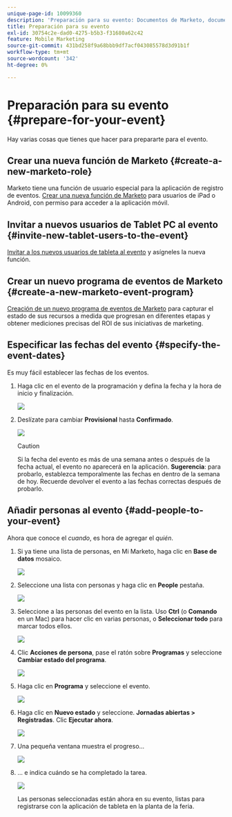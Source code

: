```yaml
---
unique-page-id: 10099360
description: 'Preparación para su evento: Documentos de Marketo, documentación del producto'
title: Preparación para su evento
exl-id: 30754c2e-dad0-4275-b5b3-f31680a62c42
feature: Mobile Marketing
source-git-commit: 431bd258f9a68bbb9df7acf043085578d3d91b1f
workflow-type: tm+mt
source-wordcount: '342'
ht-degree: 0%

---
```


# Preparación para su evento {#prepare-for-your-event}

Hay varias cosas que tienes que hacer para prepararte para el evento.

## Crear una nueva función de Marketo {#create-a-new-marketo-role}

Marketo tiene una función de usuario especial para la aplicación de registro de eventos. [Crear una nueva función de Marketo](/help/marketo/product-docs/core-marketo-concepts/mobile-apps/event-check-in/grant-users-access-to-the-check-in-app.md) para usuarios de iPad o Android, con permiso para acceder a la aplicación móvil.

## Invitar a nuevos usuarios de Tablet PC al evento {#invite-new-tablet-users-to-the-event}

[Invitar a los nuevos usuarios de tableta al evento](/help/marketo/product-docs/core-marketo-concepts/mobile-apps/event-check-in/grant-users-access-to-the-check-in-app.md) y asígneles la nueva función.

## Crear un nuevo programa de eventos de Marketo {#create-a-new-marketo-event-program}

[Creación de un nuevo programa de eventos de Marketo](/help/marketo/product-docs/demand-generation/events/understanding-events/create-a-new-event-program.md) para capturar el estado de sus recursos a medida que progresan en diferentes etapas y obtener mediciones precisas del ROI de sus iniciativas de marketing.

## Especificar las fechas del evento {#specify-the-event-dates}

Es muy fácil establecer las fechas de los eventos.

1. Haga clic en el evento de la programación y defina la fecha y la hora de inicio y finalización.

   ![](assets/image2016-4-6-15-3a27-3a35.png)

1. Deslízate para cambiar **Provisional** hasta **Confirmado**.

   ![](assets/image2016-4-6-15-3a30-3a57.png)

   >[!CAUTION]
   >
   >Si la fecha del evento es más de una semana antes o después de la fecha actual, el evento no aparecerá en la aplicación. **Sugerencia**: para probarlo, establezca temporalmente las fechas en dentro de la semana de hoy. Recuerde devolver el evento a las fechas correctas después de probarlo.

## Añadir personas al evento {#add-people-to-your-event}

Ahora que conoce el *cuando*, es hora de agregar el *quién*.

1. Si ya tiene una lista de personas, en Mi Marketo, haga clic en **Base de datos** mosaico.

   ![](assets/db.png)

1. Seleccione una lista con personas y haga clic en **People** pestaña.

   ![](assets/four.png)

1. Seleccione a las personas del evento en la lista. Uso **Ctrl** (o **Comando** en un Mac) para hacer clic en varias personas, o **Seleccionar todo** para marcar todos ellos.

   ![](assets/five.png)

1. Clic **Acciones de persona**, pase el ratón sobre **Programas** y seleccione **Cambiar estado del programa**.

   ![](assets/six.png)

1. Haga clic en **Programa** y seleccione el evento.

   ![](assets/seven.png)

1. Haga clic en **Nuevo estado** y seleccione. **Jornadas abiertas > Registradas**. Clic **Ejecutar ahora**.

   ![](assets/eight.png)

1. Una pequeña ventana muestra el progreso...

   ![](assets/image2016-4-7-16-3a49-3a7.png)

1. ... e indica cuándo se ha completado la tarea.

   ![](assets/ten.png)

   Las personas seleccionadas están ahora en su evento, listas para registrarse con la aplicación de tableta en la planta de la feria.
